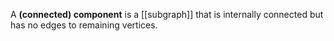 A **(connected) component** is a [[subgraph]] that is internally connected but has no edges to remaining vertices.
